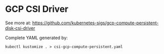 # GCP CSI Driver

See more at: https://github.com/kubernetes-sigs/gcp-compute-persistent-disk-csi-driver

Complete YAML generated by:

```shell
kubectl kustomize . > csi-gcp-compute-persistent.yaml
```
